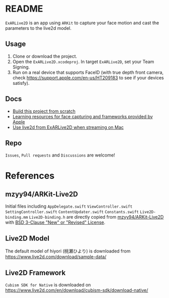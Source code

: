 # README

`ExARLive2D` is an app using `ARKit` to capture your face motion and cast the parameters to the live2d model.

## Usage

1. Clone or download the project.
2. Open the `ExARLive2D.xcodeproj`. In target `ExARLive2D`, set your Team Signing.
3. Run on a real device that supports FaceID (with true depth front camera, check https://support.apple.com/en-us/HT209183 to see if your devices satisfy).

## Docs

* [Build this project from scratch](./Docs/StartFromScratch.md)
* [Learning resources for face capturing and frameworks provided by Apple](./Docs/LearningResources.md)
* [Use live2d from ExARLive2D when streaming on Mac](./Docs/UseLive2DOnMac.md)

## Repo

`Issues`, `Pull requests` and `Discussions` are welcome!

# References

## mzyy94/ARKit-Live2D

Initial files including `AppDelegate.swift` `ViewController.swift` `SettingController.swift` `ContentUpdater.swift` `Constants.swift` `Live2D-binding.mm` `Live2D-binding.h` are directly copied from [mzyy94/ARKit-Live2D](https://github.com/mzyy94/ARKit-Live2D) with [BSD 3-Clause "New" or "Revised" License](https://github.com/mzyy94/ARKit-Live2D/blob/master/LICENSE).

## Live2D Model

The default model of hiyori (桃瀬ひより) is downloaded from https://www.live2d.com/download/sample-data/

## Live2D Framework

`Cubism SDK for Native` is downloaded on https://www.live2d.com/en/download/cubism-sdk/download-native/

